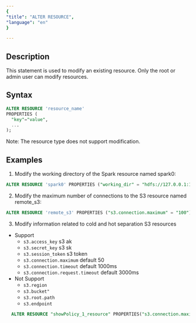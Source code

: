 ```yaml
---
{
"title": "ALTER RESOURCE",
"language": "en"
}

---
```


<!--
Licensed to the Apache Software Foundation (ASF) under one
or more contributor license agreements. See the NOTICE file
distributed with this work for additional information
regarding copyright ownership. The ASF licenses this file
to you under the Apache License, Version 2.0 (the
"License"); you may not use this file except in compliance
with the License. You may obtain a copy of the License at

  http://www.apache.org/licenses/LICENSE-2.0

Unless required by applicable law or agreed to in writing,
software distributed under the License is distributed on an
"AS IS" BASIS, WITHOUT WARRANTIES OR CONDITIONS OF ANY
KIND, either express or implied. See the License for the
specific language governing permissions and limitations
under the License.
-->

## Description

This statement is used to modify an existing resource. Only the root or admin user can modify resources.

## Syntax

```sql
ALTER RESOURCE 'resource_name'
PROPERTIES (
  "key"="value", 
  ...
);
```

Note: The resource type does not support modification.

## Examples

1. Modify the working directory of the Spark resource named spark0:

```sql
ALTER RESOURCE 'spark0' PROPERTIES ("working_dir" = "hdfs://127.0.0.1:10000/tmp/doris_new");
```

2. Modify the maximum number of connections to the S3 resource named remote_s3:

```sql
ALTER RESOURCE 'remote_s3' PROPERTIES ("s3.connection.maximum" = "100");
```

3. Modify information related to cold and hot separation S3 resources

- Support
  - `s3.access_key`  s3 ak
  - `s3.secret_key`  s3 sk
  - `s3.session_token` s3 token
  - `s3.connection.maximum` default 50
  - `s3.connection.timeout` default 1000ms
  - `s3.connection.request.timeout` default 3000ms
- Not Support
  - `s3.region`
  - `s3.bucket"`
  - `s3.root.path`
  - `s3.endpoint`

```sql
  ALTER RESOURCE "showPolicy_1_resource" PROPERTIES("s3.connection.maximum" = "1111");
```